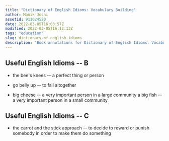 ```yaml
---
title: "Dictionary of English Idioms: Vocabulary Building"
author: Manik Joshi
assetid: 911624520
date: 2022-03-05T16:03:57Z
modified: 2022-03-05T16:12:13Z
tags: "education"
slug: dictionary-of-english-idioms
description: "Book annotations for Dictionary of English Idioms: Vocabulary Building by Manik Joshi"
---
```


## Useful English Idioms -- B

*  the bee's knees -- a perfect thing or person

*  go belly up -- to fail altogether

*  big cheese -- a very important person in a large community
   a big fish -- a very important person in a small community

## Useful English Idioms -- C

*  the carrot and the stick approach -- to decide to reward or punish somebody in order to make them do something

